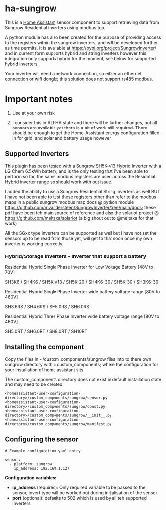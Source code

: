 # ha-sungrow

This is a [Home Assistant](https://home-assistant.io) sensor component to support retrieving data from Sungrow Residential inverters using modbus tcp.

A python module has also been created for the purpose of providing access to the registers within the sungrow inverters, and will be developed further as time permits. It is available at https://pypi.org/project/SungrowInverter/ and in current form supports hybrid and string inverters however this integration only supports hybrid for the moment, see below for supported hybrid inverters.

Your inverter will need a network connection, so either an ethernet connection or wifi dongle; this solution does not support rs485 modbus.

# Important notes

1. Use at your own risk.

2. I consider this in ALPHA state and there will be further changes, not all sensors are available yet there is a bit of work still required. There should be enough to get the Home-Assistant energy configuration filled in for grid, and solar and battery usage however.

## Supported Inverters

This plugin has been tested with a Sungrow SH5K-v13 Hybrid Inverter with a LG Chem 6.5kWh battery, and is the only testing that i've been able to perform so far, the same modbus registers are used across the Residntial Hybrid inverter range so should work with out issue.

I added the ability to use a Sungrow Residential String Inverters as well BUT I have not been able to test these registers other than refer to the modbus maps in a public sungrow modbus map docs @ python module https://github.com/mvandersteen/SungrowInverter/tree/main/docs; these pdf have been teh main source of reference and also the solariot project @ https://github.com/meltaxa/solariot (a big shout out to @meltaxa for that work)

All the SGxx type inverters can be supported as well but i have not set the sensors up to be read from those yet, will get to that soon once my own inverter is working correctly.


### Hybrid/Storage Inverters - inverter that support a battery

Residential Hybrid Single Phase Inverter for Low Voltage Battery [48V to 70V]

SH3K6 / SH4K6 / SH5K-V13 / SH5K-20 / SH4K6-30 / SH5K-30 / SH3K6-30

Residential Hybrid Single Phase Inverter wide battery voltage range [80V to 460V]

SH3.6RS / SH4.6RS / SH5.0RS / SH6.0RS

Residential Hybrid Three Phase Inverter wide battery voltage range [80V to 460V]

SH5.0RT / SH6.0RT / SH8.0RT / SH10RT


## Installing the component

Copy the files in ~/custom_components/sungrow files into to there own sungrow directory within custom_components; where the configuration for your installation of home assistant sits. 

The custom_components directory does not exist in default installation state and may need to be created.

```
<homeassistant-user-configuration-directory>/custom_components/sungrow/sensor.py
<homeassistant-user-configuration-directory>/custom_components/sungrow/const.py
<homeassistant-user-configuration-directory>/custom_components/sungrow/__init__.py
<homeassistant-user-configuration-directory>/custom_components/sungrow/manifest.py
```

## Configuring the sensor

```
# Example configuration.yaml entry

sensor:
  - platform: sungrow
    ip_address: 192.168.1.127
```

**Configuration variables:**

- **ip_address** (required): Only required variable to be passed to the sensor, invert type will be worked out during initialisation of the sensor.
- **port** (optional): defaults to 502 which is used by all teh supported inverters


